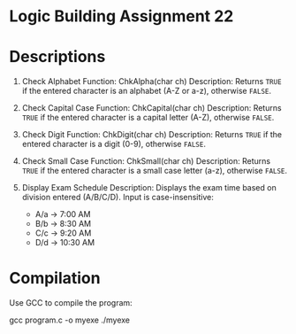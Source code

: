 # Logic Building Assignment 22

# Descriptions

1. Check Alphabet
   Function: ChkAlpha(char ch)
   Description: Returns `TRUE` if the entered character is an alphabet (A-Z or a-z), otherwise `FALSE`.

2. Check Capital Case
   Function: ChkCapital(char ch)
   Description: Returns `TRUE` if the entered character is a capital letter (A-Z), otherwise `FALSE`.

3. Check Digit
   Function: ChkDigit(char ch)
   Description: Returns `TRUE` if the entered character is a digit (0-9), otherwise `FALSE`.

4. Check Small Case
   Function: ChkSmall(char ch)
   Description: Returns `TRUE` if the entered character is a small case letter (a-z), otherwise `FALSE`.

5. Display Exam Schedule
   Description: Displays the exam time based on division entered (A/B/C/D). Input is case-insensitive:
   - A/a → 7:00 AM
   - B/b → 8:30 AM
   - C/c → 9:20 AM
   - D/d → 10:30 AM

# Compilation

Use GCC to compile the program:

gcc program.c -o myexe
./myexe
